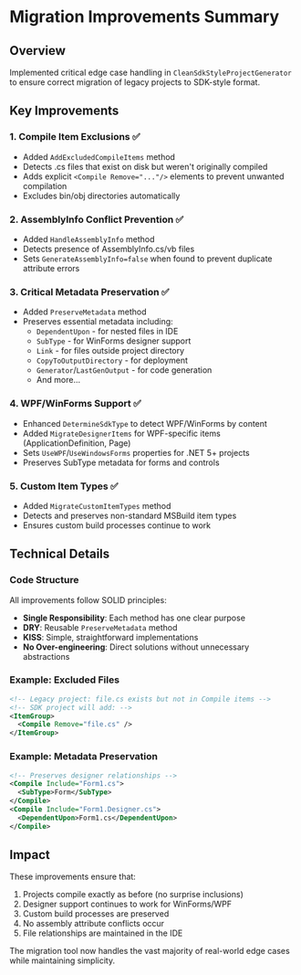# Migration Improvements Summary

## Overview
Implemented critical edge case handling in `CleanSdkStyleProjectGenerator` to ensure correct migration of legacy projects to SDK-style format.

## Key Improvements

### 1. **Compile Item Exclusions** ✅
- Added `AddExcludedCompileItems` method
- Detects .cs files that exist on disk but weren't originally compiled
- Adds explicit `<Compile Remove="..."/>` elements to prevent unwanted compilation
- Excludes bin/obj directories automatically

### 2. **AssemblyInfo Conflict Prevention** ✅
- Added `HandleAssemblyInfo` method
- Detects presence of AssemblyInfo.cs/vb files
- Sets `GenerateAssemblyInfo=false` when found to prevent duplicate attribute errors

### 3. **Critical Metadata Preservation** ✅
- Added `PreserveMetadata` method
- Preserves essential metadata including:
  - `DependentUpon` - for nested files in IDE
  - `SubType` - for WinForms designer support
  - `Link` - for files outside project directory
  - `CopyToOutputDirectory` - for deployment
  - `Generator`/`LastGenOutput` - for code generation
  - And more...

### 4. **WPF/WinForms Support** ✅
- Enhanced `DetermineSdkType` to detect WPF/WinForms by content
- Added `MigrateDesignerItems` for WPF-specific items (ApplicationDefinition, Page)
- Sets `UseWPF`/`UseWindowsForms` properties for .NET 5+ projects
- Preserves SubType metadata for forms and controls

### 5. **Custom Item Types** ✅
- Added `MigrateCustomItemTypes` method
- Detects and preserves non-standard MSBuild item types
- Ensures custom build processes continue to work

## Technical Details

### Code Structure
All improvements follow SOLID principles:
- **Single Responsibility**: Each method has one clear purpose
- **DRY**: Reusable `PreserveMetadata` method
- **KISS**: Simple, straightforward implementations
- **No Over-engineering**: Direct solutions without unnecessary abstractions

### Example: Excluded Files
```xml
<!-- Legacy project: file.cs exists but not in Compile items -->
<!-- SDK project will add: -->
<ItemGroup>
  <Compile Remove="file.cs" />
</ItemGroup>
```

### Example: Metadata Preservation
```xml
<!-- Preserves designer relationships -->
<Compile Include="Form1.cs">
  <SubType>Form</SubType>
</Compile>
<Compile Include="Form1.Designer.cs">
  <DependentUpon>Form1.cs</DependentUpon>
</Compile>
```

## Impact
These improvements ensure that:
1. Projects compile exactly as before (no surprise inclusions)
2. Designer support continues to work for WinForms/WPF
3. Custom build processes are preserved
4. No assembly attribute conflicts occur
5. File relationships are maintained in the IDE

The migration tool now handles the vast majority of real-world edge cases while maintaining simplicity.